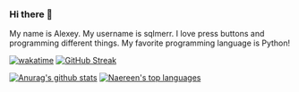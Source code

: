 ### Hi there 👋
My name is Alexey. My username is sqlmerr.
I love press buttons and programming different things.
My favorite programming language is Python!

[![wakatime](https://wakatime.com/badge/user/d93f0e24-e3ad-4f8d-9b8b-385bab9124f6.svg)](https://wakatime.com/@d93f0e24-e3ad-4f8d-9b8b-385bab9124f6)
[![GitHub Streak](https://github-readme-streak-stats.herokuapp.com/?user=sqlmerr&theme=neon&date_format=d%20F[%20Y])](https://git.io/streak-stats)

[![Anurag's github stats](https://github-readme-stats.vercel.app/api?username=sqlmerr&theme=neon)](https://github.com/anuraghazra/github-readme-stats)
[![Naereen's top languages](https://github-readme-stats.vercel.app/api/top-langs/?username=sqlmerr&theme=neon&layout=compact)](https://github.com/anuraghazra/github-readme-stats)
